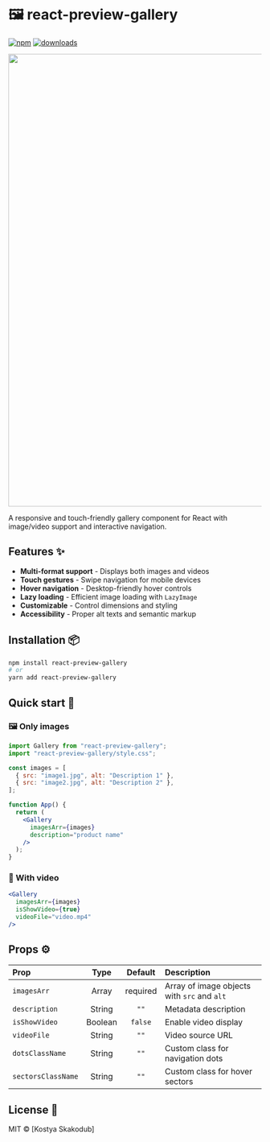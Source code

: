 # 🖼️  react-preview-gallery

[![npm](https://img.shields.io/npm/v/react-preview-gallery)](https://www.npmjs.com/package/react-preview-gallery)
[![downloads](https://img.shields.io/npm/dt/react-preview-gallery)](https://www.npmjs.com/package/react-preview-gallery)

<p><img src="https://github.com/user-attachments/assets/a46db743-76f8-4fc5-976c-0c6cf74a28e7" width="900"></p>
A responsive and touch-friendly gallery component for React with image/video support and interactive navigation.

## Features ✨

- **Multi-format support** - Displays both images and videos
- **Touch gestures** - Swipe navigation for mobile devices
- **Hover navigation** - Desktop-friendly hover controls
- **Lazy loading** - Efficient image loading with `LazyImage`
- **Customizable** - Control dimensions and styling
- **Accessibility** - Proper alt texts and semantic markup

## Installation 📦

```bash
npm install react-preview-gallery
# or
yarn add react-preview-gallery
```

## Quick start 🚀

### 🖼️ Only images 
```jsx
import Gallery from "react-preview-gallery";
import "react-preview-gallery/style.css";

const images = [
  { src: "image1.jpg", alt: "Description 1" },
  { src: "image2.jpg", alt: "Description 2" },
];

function App() {
  return (
    <Gallery 
      imagesArr={images}
      description="product name"
    />
  );
}
```
### 🎥 With video 

```jsx
<Gallery
  imagesArr={images}
  isShowVideo={true}
  videoFile="video.mp4"
/>
```

## Props ⚙️

|       Prop         |   Type   |  Default  |                Description                  |
|:-------------------|:--------:|:---------:|:--------------------------------------------|
| `imagesArr`        | Array    | required  | Array of image objects with `src` and `alt` |
| `description`      | String   | `""`      | Metadata description                        |
| `isShowVideo`      | Boolean  | `false`   | Enable video display                        |
| `videoFile`        | String   | `""`      | Video source URL                            |
| `dotsClassName`    | String   | `""`      | Custom class for navigation dots            |
| `sectorsClassName` | String   | `""`      | Custom class for hover sectors              |

## License 📄
MIT © [Kostya Skakodub]

